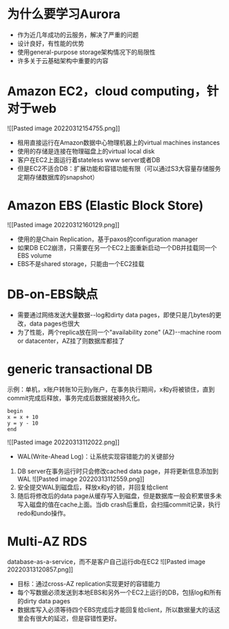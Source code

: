 # 为什么要学习Aurora
- 作为近几年成功的云服务，解决了严重的问题
- 设计良好，有性能的优势
- 使用general-purpose storage架构情况下的局限性
- 许多关于云基础架构中重要的内容
# Amazon EC2，cloud computing，针对于web
![[Pasted image 20220312154755.png]]
- 租用直接运行在Amazon数据中心物理机器上的virtual machines instances
- 使用的存储是连接在物理磁盘上的virtual local disk
- 客户在EC2上面运行着stateless www server或者DB
- 但是EC2不适合DB：扩展功能和容错功能有限（可以通过S3大容量存储服务定期存储数据库的snapshot）
# Amazon EBS (Elastic Block Store)
![[Pasted image 20220312160129.png]]
- 使用的是Chain Replication，基于paxos的configuration manager
- 如果DB EC2崩溃，只需要在另一个EC2上面重新启动一个DB并挂载同一个EBS volume
- EBS不是shared storage，只能由一个EC2挂载
# DB-on-EBS缺点
- 需要通过网络发送大量数据--log和dirty data pages，即使只是几bytes的更改，data pages也很大
- 为了性能，两个replica放在同一个"availability zone" (AZ)--machine room or datacenter，AZ挂了则数据库都挂了
# generic transactional DB
示例：单机，x账户转账10元到y账户，在事务执行期间，x和y将被锁住，直到commit完成后释放，事务完成后数据就被持久化。
```
begin
x = x + 10
y = y - 10
end
```
![[Pasted image 20220313112022.png]]
- WAL(Write-Ahead Log)：让系统实现容错能力的关键部分
1. DB server在事务运行时只会修改cached data page，并将更新信息添加到WAL
![[Pasted image 20220313112559.png]]
2. 安全提交WAL到磁盘后，释放x和y的锁，并回复给client
3. 随后将修改后的data page从缓存写入到磁盘，但是数据库一般会积累很多未写入磁盘的值在cache上面。当db crash后重启，会扫描commit记录，执行redo和undo操作。
# Multi-AZ RDS
database-as-a-service，而不是客户自己运行db在EC2
![[Pasted image 20220313120857.png]]
- 目标：通过cross-AZ replication实现更好的容错能力
- 每个写数据必须发送到本地EBS和另外一个EC2上运行的DB，包括log和所有的dirty data pages
- 数据库写入必须等待四个EBS完成后才能回复给client，所以数据量大的话这里会有很大的延迟，但是容错性更好。
 